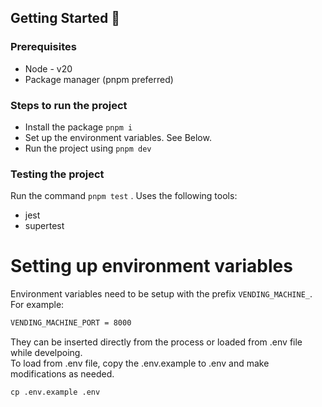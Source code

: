 ## Getting Started 🚀

### Prerequisites

- Node - v20
- Package manager (pnpm preferred)

### Steps to run the project

- Install the package `pnpm i`
- Set up the environment variables. See Below.
- Run the project using `pnpm dev`

### Testing the project

Run the command `pnpm test` . Uses the following tools:

- jest
- supertest

# Setting up environment variables

Environment variables need to be setup with the prefix `VENDING_MACHINE_`.
<br/>
For example:

```sh
VENDING_MACHINE_PORT = 8000
```

They can be inserted directly from the process or loaded from .env file while develpoing.
<br/>
To load from .env file, copy the .env.example to .env and make modifications as needed.

```
cp .env.example .env
```
